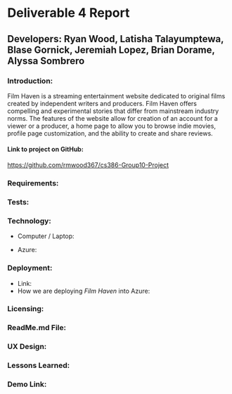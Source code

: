 # Deliverable 4 Report
## Developers: Ryan Wood, Latisha Talayumptewa, Blase Gornick, Jeremiah Lopez, Brian Dorame, Alyssa Sombrero

### Introduction: 
<!--
Short paragraph to describe system (Has value prop & description of main features)

Criteria (1pt):
evaluated in terms of correctedness, completeness, thoroughness, consistency, coherence, adequate use of language
  desc consistent w/ current state of project
-->
Film Haven is a streaming entertainment website dedicated to original films created by independent writers
and producers. Film Haven offers compelling and experimental stories that differ from
mainstream industry norms. The features of the website allow for creation of an account for a viewer or a producer, a home page to allow you to browse indie movies, profile page customization, and the ability to create and share reviews. 

#### Link to project on GitHub:
<!-- insert link -->
https://github.com/rmwood367/cs386-Group10-Project

### Requirements:
<!--
Requirements & associated pull request that you implemented for this release
Ex:
include:
  desc of requirement
  link to issue
  link to pull request(s)
  who approved it
  print screen depicting implemented (if applicable)

Criteria (8pt):
  all members of group should have worked on implementation activities & submitted pull requests. Only stable code should be included in release
  section will be evaluated in correctness, completeness, thoroughness, consitency, coherence, adequate use of language, amount of work put into implementation.
  Students can recieve different grades depending on involvment (all members contribute w/ non-trivial implementation)
  All pull request should be approved & integrated by quality assurance person (follow adequate workflow (desc of requirement on issue tracker, submission of the implemented requirement as a pull request, review of pull request by anothe developer)
  

Ex:
Requirment: As a student, I want to add hwk assignment so that I can organize my ToDo list
Issue: <link to Github Issue>
Pull Request: <insert link via .../project/pull/493
implemented by: <insert who>
approved by: <insert who>
print screen: <print screen that depicts implemented feature


-->

### Tests:
<!--
implement automated tests that verify correct behavior of code
  provide following:
    - test framework you used ot devel test (JUnit, unittest, pytest, etc)
    - link to github folder where automated unit tests located
    - example of test case. include in answer GitHub link to the class being tested and to the test
    - print screen showing result of the execution of the automated tests

  Criteria (3pts):
    adequate # of automated tests, should be well-written to excercise main components of system, covering relevant inputs
-->

### Technology:
<!--
List the adopted technologies w/ brief description & justification for choosing them

Criteria (1pt):
  evaluated in terms of correctness, completeness, thoroughness, consistency, coherence, adequate use of language
-->
* Computer / Laptop:
<!-- insert description of using computers and laptops to work our software . Maybe include the hardwares that allows computers to interact w/ application -->

* Azure:
<!-- possibly insert description of Azure and how its needed to deploy website -->
  
### Deployment:
<!--
Provide link and describe how you are deploying system

Criteria (3pts):
  graded based on adequate use of tech & its description
-->

* Link: <!-- insert link -->
* How we are deploying *Film Haven* into Azure:
    <!-- insert description -->

### Licensing:
<!--
Inform license you've adopted in source code and explain why you adopted this license

Criteria (1pt):
  evaluated in terms of correctness, completeness, thoroughness, consistency, coherence, and adequate use of language.
-->

### ReadMe.md File:
<!--
pepare a Readme.md file
repo should contain a CONTRIBUTING.md file, LICENSE file, CODE_OF_CONDUCT.md file

Criteria (3pts):
  Basedo on presence & quality of information presented in files
-->

### UX Design:
<!--
Describe approach you adopted to design user interface (include screen shots)

Criteria (3pts):
  graded based on appearance (aesthetics) & usability (ease of use) of system
-->

### Lessons Learned:
<!--
describe what your team learned during 1s t release & what you are planning to change for 2nd release

Criteria (2pts):
  Adequate reflection abt problems & solutions, clear description w/ adequate use of language.
  -->

### Demo Link:
<!--
include link to a video showing sys working

Criteria (5pts):
graded based on quality of video, evidence that features are running as expected. Additional criteria are the relevance of demonstrated functionalities, correctnesss of funcitonalities, quality of developed system from user interface pov
-->
